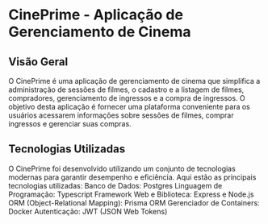 # CinePrime - Aplicação de Gerenciamento de Cinema

## Visão Geral
O CinePrime é uma aplicação de gerenciamento de cinema que simplifica a administração de sessões de filmes, o cadastro e a listagem de filmes, compradores, gerenciamento de ingressos e a compra de ingressos. O objetivo desta aplicação é fornecer uma plataforma conveniente para os usuários acessarem informações sobre sessões de filmes, comprar ingressos e gerenciar suas compras.

## Tecnologias Utilizadas
O CinePrime foi desenvolvido utilizando um conjunto de tecnologias modernas para garantir desempenho e eficiência. Aqui estão as principais tecnologias utilizadas:
  Banco de Dados: Postgres
  Linguagem de Programação: Typescript
  Framework Web e Biblioteca: Express e Node.js
  ORM (Object-Relational Mapping): Prisma ORM
  Gerenciador de Containers: Docker
  Autenticação: JWT  (JSON Web Tokens)

